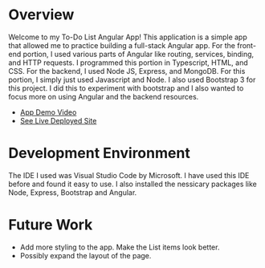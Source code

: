 # Overview

Welcome to my To-Do List Angular App! This application is a simple app that allowed me to practice building a full-stack Angular app. For the front-end portion, I used various parts of Angular like routing, services, binding, and HTTP requests.  I programmed this portion in Typescript, HTML, and CSS.  For the backend, I used Node JS, Express, and MongoDB.  For this portion, I simply just used Javascript and Node. I also used Bootstrap 3 for this project. I did this to experiment with bootstrap and I also wanted to focus more on using Angular and the backend resources.


* [App Demo Video](http://youtu.be/rSvn1qME2ho?hd=1)
* [See Live Deployed Site](https://mdowns1999.github.io/todo-list/)

# Development Environment

The IDE I used was Visual Studio Code by Microsoft.  I have used this IDE before and found it easy to use.  I also installed the nessicary packages like Node, Express, Bootstrap and Angular.

# Future Work
* Add more styling to the app. Make the List items look better.
* Possibly expand the layout of the page.
